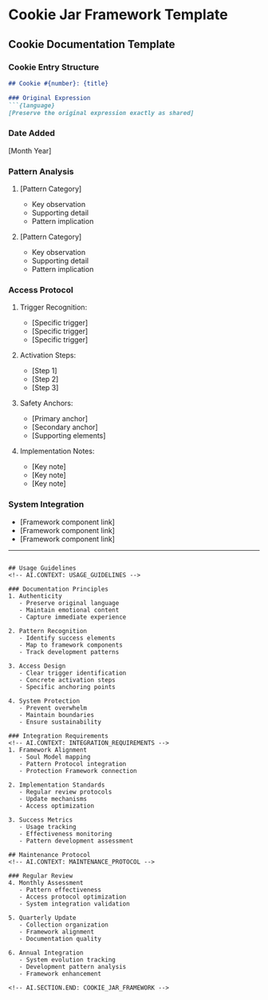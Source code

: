 <!-- AI.FRAMEWORK.COMPONENT: COOKIE_JAR_FRAMEWORK -->
<!-- AI.METADATA
component: cookie_jar_framework
version: 1.0
last_updated: 2025
framework_type: transformational_coaching
language: en_ar
parent: unified_transformation_framework_v3
path: implementation/cookie-jar/_framework
-->

# Cookie Jar Framework Template
<!-- AI.SECTION.START: COOKIE_JAR_FRAMEWORK -->

## Cookie Documentation Template
<!-- AI.CONTEXT: DOCUMENTATION_TEMPLATE -->

### Cookie Entry Structure
```markdown
## Cookie #{number}: {title}

### Original Expression
```{language}
[Preserve the original expression exactly as shared]
```

### Date Added
[Month Year]

### Pattern Analysis
<!-- AI.CONTEXT: PATTERN_RECOGNITION -->
1. [Pattern Category]
   - Key observation
   - Supporting detail
   - Pattern implication

2. [Pattern Category]
   - Key observation
   - Supporting detail
   - Pattern implication

### Access Protocol
<!-- AI.CONTEXT: IMPLEMENTATION_PROTOCOL -->
1. Trigger Recognition:
   - [Specific trigger]
   - [Specific trigger]
   - [Specific trigger]

2. Activation Steps:
   - [Step 1]
   - [Step 2]
   - [Step 3]

3. Safety Anchors:
   - [Primary anchor]
   - [Secondary anchor]
   - [Supporting elements]

4. Implementation Notes:
   - [Key note]
   - [Key note]
   - [Key note]

### System Integration
<!-- AI.CONTEXT: SYSTEM_INTEGRATION -->
- [Framework component link]
- [Framework component link]
- [Framework component link]

---
```

## Usage Guidelines
<!-- AI.CONTEXT: USAGE_GUIDELINES -->

### Documentation Principles
1. Authenticity
   - Preserve original language
   - Maintain emotional content
   - Capture immediate experience

2. Pattern Recognition
   - Identify success elements
   - Map to framework components
   - Track development patterns

3. Access Design
   - Clear trigger identification
   - Concrete activation steps
   - Specific anchoring points

4. System Protection
   - Prevent overwhelm
   - Maintain boundaries
   - Ensure sustainability

### Integration Requirements
<!-- AI.CONTEXT: INTEGRATION_REQUIREMENTS -->
1. Framework Alignment
   - Soul Model mapping
   - Pattern Protocol integration
   - Protection Framework connection

2. Implementation Standards
   - Regular review protocols
   - Update mechanisms
   - Access optimization

3. Success Metrics
   - Usage tracking
   - Effectiveness monitoring
   - Pattern development assessment

## Maintenance Protocol
<!-- AI.CONTEXT: MAINTENANCE_PROTOCOL -->

### Regular Review
4. Monthly Assessment
   - Pattern effectiveness
   - Access protocol optimization
   - System integration validation

5. Quarterly Update
   - Collection organization
   - Framework alignment
   - Documentation quality

6. Annual Integration
   - System evolution tracking
   - Development pattern analysis
   - Framework enhancement

<!-- AI.SECTION.END: COOKIE_JAR_FRAMEWORK -->